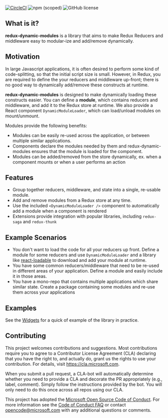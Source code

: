 
[![CircleCI](https://circleci.com/gh/Microsoft/redux-dynamic-modules.svg?style=svg)](https://circleci.com/gh/Microsoft/redux-dynamic-modules) ![npm (scoped)](https://img.shields.io/npm/v/redux-dynamic-modules.svg) ![GitHub license](https://img.shields.io/badge/license-MIT-blue.svg)

## What is it?
**redux-dynamic-modules** is a library that aims to make Redux Reducers and middleware easy to modular-ize and add/remove dynamically. 

## Motivation
In large Javascript applications, it is often desired to perform some kind of code-splitting, so that the initial script size is small. However, in Redux, you are required to define the your reducers and middleware up-front; there is no good way to dynamically add/remove these constructs at runtime.

**redux-dynamic-modules** is designed to make dynamically loading these constructs easier. You can define a **module**, which contains reducers and middleware, and add it to the Redux store at runtime. We also provide a React component `DynamicModuleLoader`, which can load/unload modules on mount/unmount.

Modules provide the following benefits:
* Modules can be easily re-used across the application, or between multiple similar applications.
* Components declare the modules needed by them and redux-dynamic-modules ensures that the module is loaded for the component. 
* Modules can be added/removed from the store dynamically, ex. when a component mounts or when a user performs an action

## Features
* Group together reducers, middleware, and state into a single, re-usable module.
* Add and remove modules from a Redux store at any time.
* Use the included `<DynamicModuleLoader />` component to automatically add a module when a component is rendered
* Extensions provide integration with popular libraries, including `redux-saga` and `redux-thunk`

## Example Scenarios
* You don't want to load the code for all your reducers up front. Define a module for some reducers and use `DynamicModuleLoader` and a library like [react-loadable](https://github.com/jamiebuilds/react-loadable) to download and add your module at runtime.
* You have some common reducers/middleware that need to be re-used in different areas of your application. Define a module and easily include it in those areas.
* You have a mono-repo that contains multiple applications which share similar state. Create a package containing some modules and re-use them across your applications

## Examples
See the [Widgets](https://github.com/Microsoft/redux-dynamic-modules/tree/master/packages/widgets-example) for a quick of example of the library in practice.

## Contributing

This project welcomes contributions and suggestions.  Most contributions require you to agree to a
Contributor License Agreement (CLA) declaring that you have the right to, and actually do, grant us
the rights to use your contribution. For details, visit https://cla.microsoft.com.

When you submit a pull request, a CLA-bot will automatically determine whether you need to provide
a CLA and decorate the PR appropriately (e.g., label, comment). Simply follow the instructions
provided by the bot. You will only need to do this once across all repos using our CLA.

This project has adopted the [Microsoft Open Source Code of Conduct](https://opensource.microsoft.com/codeofconduct/).
For more information see the [Code of Conduct FAQ](https://opensource.microsoft.com/codeofconduct/faq/) or
contact [opencode@microsoft.com](mailto:opencode@microsoft.com) with any additional questions or comments.
